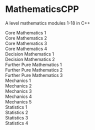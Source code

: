 # MathematicsCPP
A level mathematics modules 1-18 in C++

Core Mathematics 1 <br />
Core Mathematics 2 <br />
Core Mathematics 3 <br />
Core Mathematics 4 <br />
Decision Mathematics 1 <br />
Decision Mathematics 2 <br />
Further Pure Mathematics 1 <br />
Further Pure Mathematics 2 <br />
Further Pure Mathematics 3 <br />
Mechanics 1 <br />
Mechanics 2 <br />
Mechanics 3 <br />
Mechanics 4 <br />
Mechanics 5 <br />
Statistics 1 <br />
Statistics 2 <br />
Statistics 3 <br />
Statistics 4 <br />